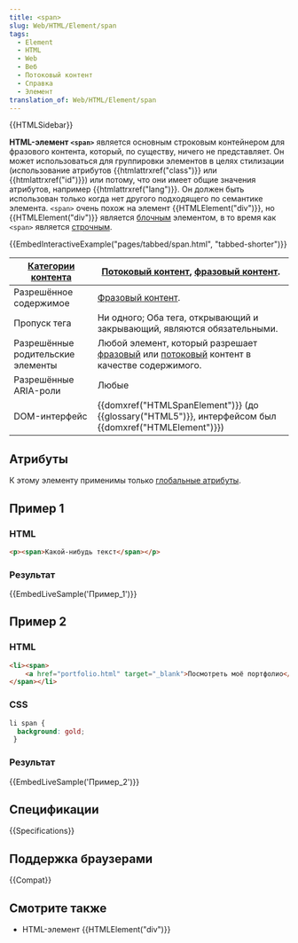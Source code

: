 ```yaml
---
title: <span>
slug: Web/HTML/Element/span
tags:
  - Element
  - HTML
  - Web
  - Веб
  - Потоковый контент
  - Справка
  - Элемент
translation_of: Web/HTML/Element/span
---
```


{{HTMLSidebar}}

**HTML-элемент `<span>`** является основным строковым контейнером для фразового контента, который, по существу, ничего не представляет. Он может использоваться для группировки элементов в целях стилизации (использование атрибутов {{htmlattrxref("class")}} или {{htmlattrxref("id")}}) или потому, что они имеет общие значения атрибутов, например {{htmlattrxref("lang")}}. Он должен быть использован только когда нет другого подходящего по семантике элемента. `<span>` очень похож на элемент {{HTMLElement("div")}}, но {{HTMLElement("div")}} является [блочным](/ru/docs/Web/HTML/Block-level_elements) элементом, в то время как `<span>` является [строчным](/ru/docs/Web/HTML/Строчные_Элементы).

{{EmbedInteractiveExample("pages/tabbed/span.html", "tabbed-shorter")}}

| [Категории контента](/ru/docs/Web/Guide/HTML/Content_categories) | [Потоковый контент](/ru/docs/Web/Guide/HTML/Content_categories#Потоковый_контент), [фразовый контент](/ru/docs/Web/Guide/HTML/Content_categories#Phrasing_content).                                                    |
| ---------------------------------------------------------------- | ---------------------------------------------------------------------------------------------------------------------------------------------------------------------------------------------------------------------- |
| Разрешённое содержимое                                           | [Фразовый контент](/ru/docs/Web/Guide/HTML/Content_categories#Phrasing_content).                                                                                                                                       |
| Пропуск тега                                                     | Ни одного; Оба тега, открывающий и закрывающий, являются обязательными.                                                                                                                                                |
| Разрешённые родительские элементы                                | Любой элемент, который разрешает [фразовый](/ru/docs/Web/Guide/HTML/Content_categories#Phrasing_content) или [потоковый](/ru/docs/Web/Guide/HTML/Content_categories#Потоковый_контент) контент в качестве содержимого. |
| Разрешённые ARIA-роли                                            | Любые                                                                                                                                                                                                                  |
| DOM-интерфейс                                                    | {{domxref("HTMLSpanElement")}} (до {{glossary("HTML5")}}, интерфейсом был {{domxref("HTMLElement")}})                                                                                       |

## Атрибуты

К этому элементу применимы только [глобальные атрибуты](/ru/docs/Web/HTML/Общие_атрибуты).

## Пример 1

### HTML

```html
<p><span>Какой-нибудь текст</span></p>
```

### Результат

{{EmbedLiveSample('Пример_1')}}

## Пример 2

### HTML

```html
<li><span>
    <a href="portfolio.html" target="_blank">Посмотреть моё портфолио</a>
</span></li>
```

### CSS

```css
li span {
  background: gold;
 }
```

### Результат

{{EmbedLiveSample('Пример_2')}}

## Спецификации

{{Specifications}}

## Поддержка браузерами

{{Compat}}

## Смотрите также

- HTML-элемент {{HTMLElement("div")}}
